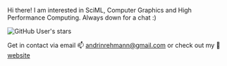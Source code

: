 Hi there! I am interested in SciML, Computer Graphics and High Performance Computing. Always down for a chat :)

![GitHub User's stars](https://img.shields.io/github/stars/andrinr)


Get in contact via email 📫 andrinrehmann@gmail.com or check out my 🌌 [website](https://andrinrehmann.ch)

